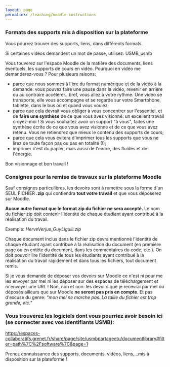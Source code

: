 ```yaml
---
layout: page
permalink: /teaching/moodle-instructions
---
```


 

### Formats des supports mis à disposition sur la plateforme

Vous pourrez trouver des supports, liens, dans différents formats.

Si certaines vidéos demandent un mot de passe, utilisez: USMB_usmb

Vous touverez sur l'espace Moodle de la matière des documents, liens éventuels, les supports de cours en vidéo. Pourquoi en vidéo me demanderez-vous ? Pour plusieurs raisons:

*   parce que nous sommes à l'ère du format numérique et de la vidéo à la demande: vous pouvez faire une pause dans la vidéo, revenir en arrière ou au contraire accélérer...bref, vous allez à votre rythme. Une vidéo se transporte, elle vous accompagne et se regarde sur votre Smartphone, tablette, dans le bus où et quand vous voulez;
*   parce que cela devrait vous obliger à vous concentrer sur l'essentiel, et de **faire une synthèse** de ce que vous avez visionné: un excellent travail croyez-moi ! Si vous souhaitez avoir un support "à vous", faites une synthèse écrite de ce que vous avez visionné et de ce que vous avez retenu. Vous ne retiendrez que mieux le contenu des supports de cours;
*   parce que cela vous évitera d'imprimer tous les supports que vous ne lirez de toute façon pas ou pas en totalité (!);
*   imprimer c'est du papier, mais aussi de l'encre, des fluides et de l'énergie.

Bon visionnage et bon travail !


### Consignes pour la remise de travaux sur la plateforme Moodle

Sauf consignes particulières, les devoirs sont à remettre sous la forme d'un SEUL FICHIER **.zip** qui contiendra **tout votre travail** et que vous déposerez sur Moodle. 

**Aucun autre format que le format zip du fichier ne sera accepté.** Le nom du fichier zip doit contenir l'identité de chaque étudiant ayant contribué à la réalisation du travail.

Exemple: *HerveVerjus_GuyLiguili.zip*

Chaque document inclus dans le fichier zip devra mentionné l'identité de chaque étudiant ayant contribué à la réalisation du document (en première page ou en entête du document, dans les commentaires du code, etc.). On doit pouvoir lire l'identité de tous les étudiants ayant contribué à la réalisation du travail rapidement et dans tous les fichiers, tout document remis.

Si je vous demande de déposer vos devoirs sur Moodle ce n'est ni pour me les envoyer par mel ni les déposer sur des espaces de téléchargement et m'envoyer une URL ! Non, non et non: les devoirs que je recevrai par mel ou déposés ailleurs que sur Moodle **ne seront pas pris en compte**. Et pas d'excuse du genre: *"mon mel ne marche pas. La taille du fichier est trop grande, etc."*

### Vous trouverez les logiciels dont vous pourriez avoir besoin ici (se connecter avec vos identifiants USMB):

<https://espaces-collaboratifs.grenet.fr/share/page/site/usmbpartageetu/documentlibrary#filter=path%7C%2Fsoftware%7C&page=1>


Prenez connaissance des supports, documents, vidéos, liens,...mis à disposition sur la plateforme !




